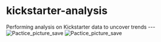 # kickstarter-analysis
Performing analysis on Kickstarter data to uncover trends ---
![Pactice_picture_save](C:\Users\mathg\OneDrive\Desktop\Data_Boot_Camp\Mod_1_Kickstarting_with_Excel\Pactice_picture_save.png)
![Pactice_picture_save](path/to/Pactice_picture_save.png)
